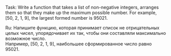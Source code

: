 Task:
Write a function that takes a list of non-negative integers, arranges them so that they make up the maximum possible number.
For example, [50, 2, 1, 9], the largest formed number is 95021.

Ru:
Напишите функцию, которая принимает список не отрицательных целых чисел, упорядочивает их так, чтобы они составляли максимально возможное число.  
Например, [50, 2, 1, 9], наибольшее сформированное число равно 95021.
